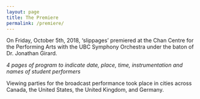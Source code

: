 ```yaml
---
layout: page
title: The Premiere
permalink: /premiere/
---
```


On Friday, October 5th, 2018, ‘slippages’ premiered at the Chan Centre for the Performing Arts with the UBC Symphony Orchestra under the baton of Dr. Jonathan Girard. 

*4 pages of program to indicate date, place, time, instrumentation and names of student performers*	

Viewing parties for the broadcast performance took place in cities across Canada, the United States, the United Kingdom, and Germany. 

